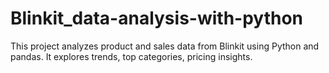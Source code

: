 # Blinkit_data-analysis-with-python
This project analyzes product and sales data from Blinkit using Python and pandas. It explores trends, top categories, pricing insights.
